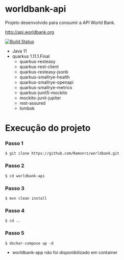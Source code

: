 
# worldbank-api

Projeto desenvolvido para consumir a API World Bank.

http://api.worldbank.org

[![Build Status](https://travis-ci.org/joemccann/dillinger.svg?branch=master)](https://travis-ci.org/joemccann/dillinger)

- Java 11
- quarkus 1.11.1.Final
    - quarkus-resteasy
    - quarkus-rest-client
    - quarkus-resteasy-jsonb
    - quarkus-smallrye-health
    - quarkus-smallrye-openapi
    - quarkus-smallrye-metrics
    - quarkus-junit5-mockito
    - mockito-junit-jupiter
    - rest-assured
    - lombok

# Execução do projeto 

### Passo 1
```shell script
$ git clone https://github.com/Ramonrz/worldbank.git
```
### Passo 2 
```shell script
$ cd worldbank-api
```
### Passo 3
```shell script
$ mvn clean install
```
### Passo 4
```shell script
$ cd ..
```
### Passo 5

```shell script
$ docker-compose up -d
```

- worldbank-app não foi disponibilizado em container
